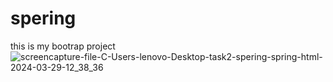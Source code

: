 # spering
 this is my bootrap project
![screencapture-file-C-Users-lenovo-Desktop-task2-spering-spring-html-2024-03-29-12_38_36](https://github.com/sahuabhisek/spering/assets/155800734/796d0a82-efb6-442d-b860-4dfcbeed6299)
